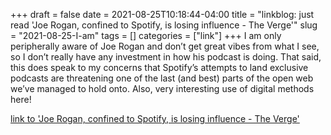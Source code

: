 +++draft = falsedate = 2021-08-25T10:18:44-04:00title = "linkblog: just read 'Joe Rogan, confined to Spotify, is losing influence - The Verge'"slug = "2021-08-25-I-am"tags = []categories = ["link"]+++I am only peripherally aware of Joe Rogan and don’t get great vibes from what I see, so I don’t really have any investment in how his podcast is doing. That said, this does speak to my concerns that Spotify’s attempts to land exclusive podcasts are threatening one of the last (and best) parts of the open web we’ve managed to hold onto. Also, very interesting use of digital methods here! [link to 'Joe Rogan, confined to Spotify, is losing influence - The Verge'](https://www.theverge.com/22632213/joe-rogan-experience-spotify-exclusive-audience-reach)